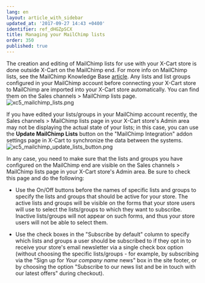 ```yaml
---
lang: en
layout: article_with_sidebar
updated_at: '2017-09-27 14:43 +0400'
identifier: ref_dHGZpSCX
title: Managing your MailChimp lists
order: 350
published: true
---
```

The creation and editing of MailChimp lists for use with your X-Cart store is done outside X-Cart on the MailChimp end. For more info on MailChimp lists, see the MailChimp Knowledge Base [article](http://kb.mailchimp.com/lists). 
Any lists and list groups configured in your MailChimp account before connecting your X-Cart store to MailChimp are imported into your X-Cart store automatically. You can find them on the Sales channels > MailChimp lists page. 
   ![xc5_mailchimp_lists.png]({{site.baseurl}}/attachments/ref_dHGZpSCX/xc5_mailchimp_lists.png)

If you have edited your lists/groups in your MailChimp account recently, the  Sales channels > MailChimp lists page in your X-Cart store's Admin area may not be displaying the actual state of your lists; in this case, you can use the **Update MailChimp Lists** button on the "MailChimp Integration" addon settings page in X-Cart to synchronize the data between the systems. 
   ![xc5_mailchimp_update_lists_button.png]({{site.baseurl}}/attachments/ref_dHGZpSCX/xc5_mailchimp_update_lists_button.png)

In any case, you need to make sure that the lists and groups you have configured on the MailChimp end are visible on the Sales channels > MailChimp lists page in your X-Cart store's Admin area. Be sure to check this page and do the following:
   
   * Use the On/Off buttons before the names of specific lists and groups to specify the lists and groups that should be active for your store. The active lists and groups will be visible on the forms that your store users will use to select the lists/groups to which they want to subscribe. Inactive lists/groups will not appear on such forms, and thus your store users will not be able to select them.
   
   * Use the check boxes in the "Subscribe by default" column to specify which lists and groups a user should be subscribed to if they opt in to receive your store's email newsletter via a single check box option (without choosing the specific lists/groups - for example, by subscribing via the "Sign up for *Your company name* news" box in the site footer, or by choosing the option "Subscribe to our news list and be in touch with our latest offers" during checkout).